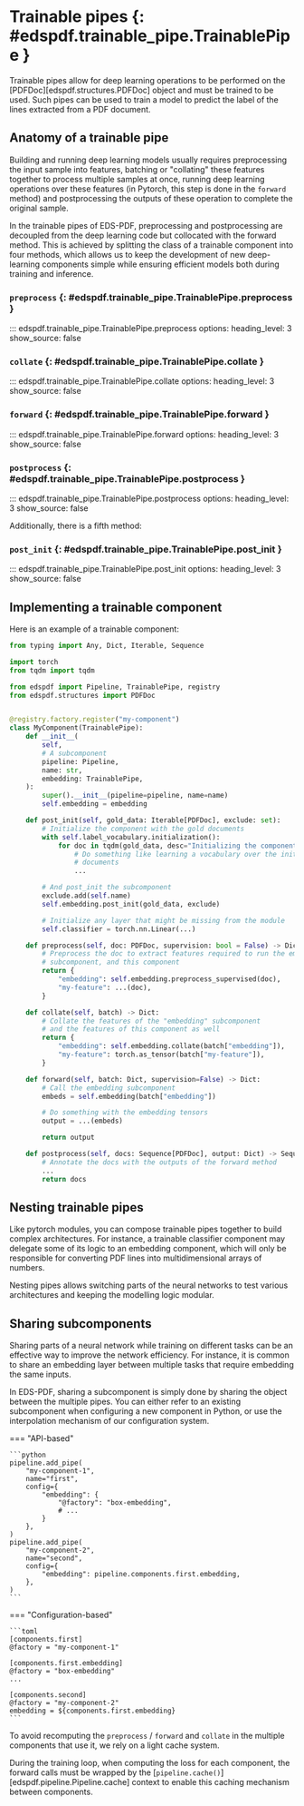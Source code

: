 # Trainable pipes {: #edspdf.trainable_pipe.TrainablePipe }

Trainable pipes allow for deep learning operations to be performed on the [PDFDoc][edspdf.structures.PDFDoc] object and must be trained to be used.
Such pipes can be used to train a model to predict the label of the lines extracted from a PDF document.

## Anatomy of a trainable pipe

Building and running deep learning models usually requires preprocessing the input sample into features, batching or "collating" these features together to process multiple samples at once, running deep learning operations over these features (in Pytorch, this step is done in the `forward` method) and postprocessing the outputs of these operation to complete the original sample.

In the trainable pipes of EDS-PDF, preprocessing and postprocessing are decoupled from the deep learning code but collocated with the forward method. This is achieved by splitting the class of a trainable component into four methods, which allows us to keep the development of new deep-learning components simple while ensuring efficient models both during training and inference.

### `preprocess` {: #edspdf.trainable_pipe.TrainablePipe.preprocess }

::: edspdf.trainable_pipe.TrainablePipe.preprocess
    options:
        heading_level: 3
        show_source: false

### `collate` {: #edspdf.trainable_pipe.TrainablePipe.collate }

::: edspdf.trainable_pipe.TrainablePipe.collate
    options:
        heading_level: 3
        show_source: false

### `forward` {: #edspdf.trainable_pipe.TrainablePipe.forward }

::: edspdf.trainable_pipe.TrainablePipe.forward
    options:
        heading_level: 3
        show_source: false

### `postprocess` {: #edspdf.trainable_pipe.TrainablePipe.postprocess }

::: edspdf.trainable_pipe.TrainablePipe.postprocess
    options:
        heading_level: 3
        show_source: false


Additionally, there is a fifth method:


### `post_init` {: #edspdf.trainable_pipe.TrainablePipe.post_init }

::: edspdf.trainable_pipe.TrainablePipe.post_init
    options:
        heading_level: 3
        show_source: false

## Implementing a trainable component

Here is an example of a trainable component:

```python
from typing import Any, Dict, Iterable, Sequence

import torch
from tqdm import tqdm

from edspdf import Pipeline, TrainablePipe, registry
from edspdf.structures import PDFDoc


@registry.factory.register("my-component")
class MyComponent(TrainablePipe):
    def __init__(
        self,
        # A subcomponent
        pipeline: Pipeline,
        name: str,
        embedding: TrainablePipe,
    ):
        super().__init__(pipeline=pipeline, name=name)
        self.embedding = embedding

    def post_init(self, gold_data: Iterable[PDFDoc], exclude: set):
        # Initialize the component with the gold documents
        with self.label_vocabulary.initialization():
            for doc in tqdm(gold_data, desc="Initializing the component"):
                # Do something like learning a vocabulary over the initialization
                # documents
                ...

        # And post_init the subcomponent
        exclude.add(self.name)
        self.embedding.post_init(gold_data, exclude)

        # Initialize any layer that might be missing from the module
        self.classifier = torch.nn.Linear(...)

    def preprocess(self, doc: PDFDoc, supervision: bool = False) -> Dict[str, Any]:
        # Preprocess the doc to extract features required to run the embedding
        # subcomponent, and this component
        return {
            "embedding": self.embedding.preprocess_supervised(doc),
            "my-feature": ...(doc),
        }

    def collate(self, batch) -> Dict:
        # Collate the features of the "embedding" subcomponent
        # and the features of this component as well
        return {
            "embedding": self.embedding.collate(batch["embedding"]),
            "my-feature": torch.as_tensor(batch["my-feature"]),
        }

    def forward(self, batch: Dict, supervision=False) -> Dict:
        # Call the embedding subcomponent
        embeds = self.embedding(batch["embedding"])

        # Do something with the embedding tensors
        output = ...(embeds)

        return output

    def postprocess(self, docs: Sequence[PDFDoc], output: Dict) -> Sequence[PDFDoc]:
        # Annotate the docs with the outputs of the forward method
        ...
        return docs
```

## Nesting trainable pipes

Like pytorch modules, you can compose trainable pipes together to build complex architectures. For instance, a trainable classifier component may delegate some of its logic to an embedding component, which will only be responsible for converting PDF lines into multidimensional arrays of numbers.

Nesting pipes allows switching parts of the neural networks to test various architectures and keeping the modelling logic modular.

## Sharing subcomponents

Sharing parts of a neural network while training on different tasks can be an effective way to improve the network efficiency. For instance, it is common to share an embedding layer between multiple tasks that require embedding the same inputs.

In EDS-PDF, sharing a subcomponent is simply done by sharing the object between the multiple pipes. You can either refer to an existing subcomponent when configuring a new component in Python, or use the interpolation mechanism of our configuration system.

=== "API-based"

    ```python
    pipeline.add_pipe(
        "my-component-1",
        name="first",
        config={
            "embedding": {
                "@factory": "box-embedding",
                # ...
            }
        },
    )
    pipeline.add_pipe(
        "my-component-2",
        name="second",
        config={
            "embedding": pipeline.components.first.embedding,
        },
    )
    ```

=== "Configuration-based"

    ```toml
    [components.first]
    @factory = "my-component-1"

    [components.first.embedding]
    @factory = "box-embedding"
    ...

    [components.second]
    @factory = "my-component-2"
    embedding = ${components.first.embedding}
    ```

To avoid recomputing the `preprocess` / `forward` and `collate` in the multiple components that use it, we rely on a light cache system.

During the training loop, when computing the loss for each component, the forward calls must be wrapped by the [`pipeline.cache()`][edspdf.pipeline.Pipeline.cache] context to enable this caching mechanism between components.
